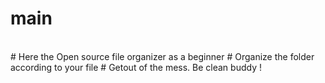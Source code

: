 # main
<br>
# Here the Open source file organizer as a beginner 
# Organize the folder according to your file
# Getout of the mess. Be clean buddy !
